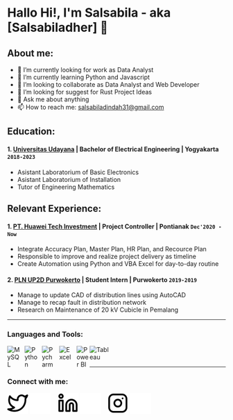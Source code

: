 # Hallo Hi!, I'm Salsabila - aka [Salsabiladher] 👋
## About me:
- 🔭 I’m currently looking for work as Data Analyst
- 🌱 I’m currently learning Python and Javascript
- 👯 I’m looking to collaborate as Data Analyst and Web Developer
- 🤔 I’m looking for suggest for Rust Project Ideas
- 💬 Ask me about anything
- 📫 How to reach me: salsabiladindah31@gmail.com

## Education:

#### 1. [Universitas Udayana](https://www.ugm.ac.id) | Bachelor of Electrical Engineering | Yogyakarta `2018-2023`
   - Asistant Laboratorium of Basic Electronics
   - Asistant Laboratorium of Installation
   - Tutor of Engineering Mathematics

## Relevant Experience:
#### 1. [PT. Huawei Tech Investment](https://www.huawei.com) | Project Controller | Pontianak `Dec'2020 - Now`
   - Integrate Accuracy Plan, Master Plan, HR Plan, and Recource Plan
   - Responsible to improve and realize project delivery as timeline
   - Create Automation using Python and VBA Excel for day-to-day routine
#### 2. [PLN UP2D Purwokerto](https://portal.pln.co.id) | Student Intern | Purwokerto `2019-2019`
   - Manage to update CAD of distribution lines using AutoCAD
   - Manage to recap fault in distribution network
   - Research on Maintenance of 20 kV Cubicle in Pemalang
---

### Languages and Tools:

[<img align="left" alt="MySQL" width="30px" src="https://cdn.jsdelivr.net/gh/devicons/devicon/icons/mysql/mysql-original.svg" style="padding-right:10px;" />][webdev]
[<img align="left" alt="Python" width="30px" src="https://upload.wikimedia.org/wikipedia/commons/thumb/c/c3/Python-logo-notext.svg/110px-Python-logo-notext.svg.png?20100317150552" style="padding-right:10px;" />][webdev]
[<img align="left" alt="Pycharm" width="30px" src="https://upload.wikimedia.org/wikipedia/commons/thumb/1/1d/PyCharm_Icon.svg/220px-PyCharm_Icon.svg.png" style="padding-right:10px;" />][webdev]
[<img align="left" alt="Excel" width="30px" src="https://is2-ssl.mzstatic.com/image/thumb/Purple126/v4/a8/fd/5a/a8fd5a84-c6f1-355f-3b9f-6e86598efaa3/XCEL.png/1200x630bb.png" style="padding-right:10px;" />][webdev]
[<img align="left" alt="Power BI" width="30px" src="https://powerbi.microsoft.com/pictures/application-logos/svg/powerbi.svg" style="padding-right:0px;" />][webdev]
[<img align="left" alt="Tableau" width="50px" src="https://logos-world.net/wp-content/uploads/2021/10/Tableau-Symbol.png" style="padding-right:10px;" />][webdev]

<br />
<br />

---
### Connect with me:

[![website](./img/twitter-light.svg)](https://twitter.com/crystalbila#gh-light-mode-only)
[![website](./img/twitter-dark.svg)](https://twitter.com/crystalbila#gh-dark-mode-only)
&nbsp;&nbsp;
[![website](./img/linkedin-light.svg)](https://www.linkedin.com/in/salsabiladher#gh-light-mode-only)
[![website](./img/linkedin-dark.svg)](https://www.linkedin.com/in/salsabiladher#gh-dark-mode-only)
&nbsp;&nbsp;
[![website](./img/instagram-light.svg)](https://instagram.com/salsabiladher#gh-light-mode-only)
[![website](./img/instagram-dark.svg)](https://instagram.com/salsabiladher#gh-dark-mode-only)



[webdev]: https://github.com/salsabiladher/salsabiladher
